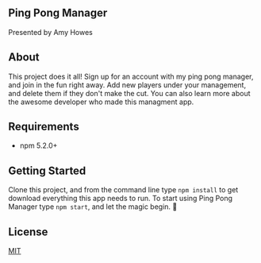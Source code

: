 ## Ping Pong Manager
Presented by Amy Howes

## About

This project does it all! Sign up for an account with my ping pong manager, and join in the fun right away.
Add new players under your management, and delete them if they don't make the cut. You can also learn more about the awesome developer who made this managment app.

## Requirements

- npm 5.2.0+

## Getting Started

Clone this project, and from the command line type `npm install` to get download everything this app needs to run.
To start using Ping Pong Manager type `npm start`, and let the magic begin. 🤩


## License
[MIT](https://choosealicense.com/licenses/mit/)